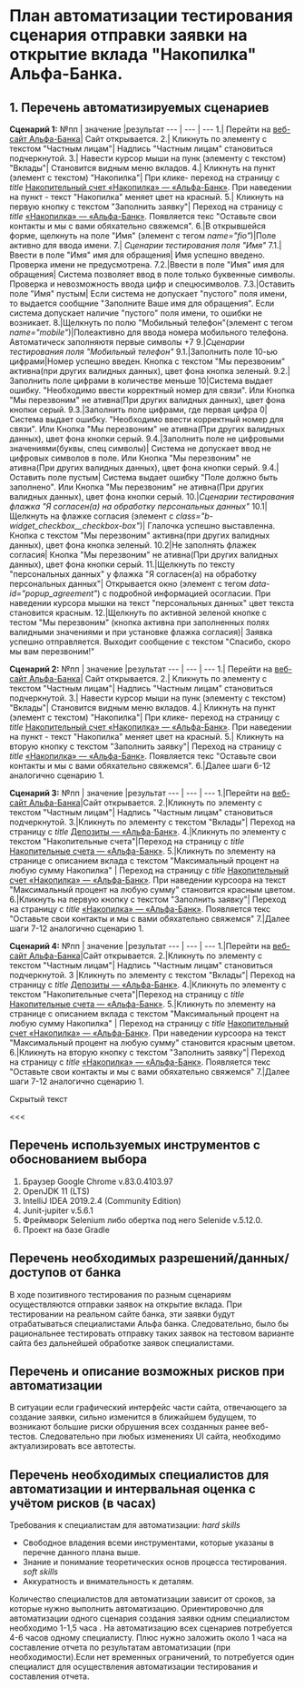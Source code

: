 # План автоматизации тестирования сценария отправки заявки на открытие вклада "Накопилка" Альфа-Банка.


## 1. Перечень автоматизируемых сценариев

**Сценарий 1:**
№пп | значение  |результат
--- | --- | ---
1.| Перейти на [веб-сайт Альфа-Банка](https://alfabank.ru/)| Сайт открывается.
2.| Кликнуть по элементу с текстом "Частным лицам"| Надпись "Частным лицам" становиться подчеркнутой.
3.| Навести курсор мыши на пунк (элементу с текстом) "Вклады"| Становится видным меню вкладов.
4.| Кликнуть на пункт (элемент с текстом) "Накопилка"| При клике- переход на страницу с *title* [Накопительный счет «Накопилка» — «Альфа-Банк»](https://alfabank.ru/make-money/savings-account/nakopilka/). При наведении на пункт - текст "Накопилка" меняет цвет на красный. 
5.| Кликнуть на первую кнопку с текстом "Заполнить заявку"| Переход на страницу с *title* [«Накопилка» — «Альфа-Банк»](https://alfabank.ru/make-money/savings-account/nakopilka/anketa/). Появляется текс "Оставьте свои контакты и мы с вами обяхательно свяжемся".
6.|В открывшейся форме, щелкнуть на поле "Имя" (элемент с тегом *name="fio"*)|Поле активно для ввода имени.
7.| *Сценарии тестирования поля "Имя"*
7.1.|Ввести в поле "Имя" имя для обращения| Имя успешно введено. Проверка имени не предусмотрена.
7.2.|Ввести в поле "Имя" имя для обращения| Система позволяет ввод в поле только буквенные символы. Проверка и невозможность ввода цифр и спецюсимволов.
7.3.|Оставить поле "Имя" пустым| Если система не допускает "пустого" поля имени, то выдается сообщние "Заполните Ваше имя для обращения". Если система допускает наличие "пустого" поля имени, то ошибки не возникает.
8.|Щелкнуть по полю "Мобильный телефон"(элемент с тегом *name="mobile"*)|Полеактивно для ввода номера мобильного телефона. Автоматическ заполняютя первые символы +7 
9.|*Сценарии тестирования поля "Мобильный телефон"*
9.1.|Заполнить поле 10-ью цифрами|Номер успешно введен. Кнопка с текстом "Мы перезвоним" активна(при других валидных данных), цвет фона кнопка зеленый.
9.2.|Заполнить поле цифрами в количестве меньше 10|Система выдает ошибку. "Необходимо ввести корректный номер для связи". Или Кнопка "Мы перезвоним" не ативна(При других валидных данных), цвет фона кнопки серый.
9.3.|Заполнить поле цифрами, где первая цифра 0|Система выдает ошибку. "Необходимо ввести корректный номер для связи". Или Кнопка "Мы перезвоним" не ативна(При других валидных данных), цвет фона кнопки серый.
9.4.|Заполнить поле не цифровыми значениями(буквы, спец символы)| Система не допускает ввод не цифровых символов в поле. Или Кнопка "Мы перезвоним" не ативна(При других валидных данных), цвет фона кнопки серый.
9.4.|Оставить поле пустым| Система выдает ошибку "Поле должно быть заполнено". Или Кнопка "Мы перезвоним" не ативна(При других валидных данных), цвет фона кнопки серый.
10.|*Сценарии тестирования флажка "Я согласен(а) на обработку персональных данных"*
10.1|Щелкнуть на флажке согласия (элемент с *class="b-widget_checkbox__checkbox-box"*)| Глалочка успешно выставленна. Кнопка с текстом "Мы перезвоним" активна(при других валидных данных), цвет фона кнопка зеленый.
10.2|Не заполнять флажек согласия| Кнопка "Мы перезвоним" не ативна(При других валидных данных), цвет фона кнопки серый.
11.|Щелкнуть по тексту "персональных данных" у флажка "Я согласен(а) на обработку персональных данных"| Открывается окно (элемент с тегом *data-id="popup_agreement"*) с подробной информацией осогласии. При наведении курсора мышки на текст  "персональных данных" цвет текста становится красным.
12.|Щелкнуть по активной зеленой кнопке с тестом "Мы перезвоним" (кнопка активна при заполненных полях валидными значениями и при установке флажка согласия)| Заявка успешно отправляется. Выходит сообщение с текстом "Спасибо, скоро мы вам перезвоним!" 


**Сценарий 2:**
№пп | значение  |результат
--- | --- | ---
1.| Перейти на [веб-сайт Альфа-Банка](https://alfabank.ru/)| Сайт открывается.
2.| Кликнуть по элементу с текстом "Частным лицам"| Надпись "Частным лицам" становиться подчеркнутой.
3.| Навести курсор мыши на пунк (элементу с текстом) "Вклады"| Становится видным меню вкладов.
4.| Кликнуть на пункт (элемент с текстом) "Накопилка"| При клике- переход на страницу с *title* [Накопительный счет «Накопилка» — «Альфа-Банк»](https://alfabank.ru/make-money/savings-account/nakopilka/). При наведении на пункт - текст "Накопилка" меняет цвет на красный. 
5.| Кликнуть на вторую кнопку с текстом "Заполнить заявку"| Переход на страницу с *title* [«Накопилка» — «Альфа-Банк»](https://alfabank.ru/make-money/savings-account/nakopilka/anketa/). Появляется текс "Оставьте свои контакты и мы с вами обяхательно свяжемся".
6.|Далее шаги 6-12 аналогично сценарию 1.


**Сценарий 3:**
№пп | значение  |результат
--- | --- | ---
1.|Перейти на [веб-сайт Альфа-Банка](https://alfabank.ru/)|Сайт открывается.
2.|Кликнуть по элементу с текстом "Частным лицам"| Надпись "Частным лицам" становиться подчеркнутой.
3.|Кликнуть по элементу с текстом "Вклады"| Переход на страницу с *title* [Депозиты — «Альфа-Банк»](https://alfabank.ru/make-money/deposits/).
4.|Кликнуть по элементу с текстом "Накопительные счета"|Переход на страницу с *title* [Накопительные счета — «Альфа-Банк»](https://alfabank.ru/make-money/savings-account/).
5.|Кликнуть по элементу на странице с описанием вклада с текстом "Максимальный процент на любую сумму Накопилка" | Переход на страницу с *title* [Накопительный счет «Накопилка» — «Альфа-Банк»](https://alfabank.ru/make-money/savings-account/nakopilka/?submitted=true&limit_rub=10000000&currency=rub&period=0). При наведении курсоора на текст "Максимальный процент на любую сумму" становится красным цветом.
6.|Кликнуть на первую кнопку с текстом "Заполнить заявку"| Переход на страницу с *title* [«Накопилка» — «Альфа-Банк»](https://alfabank.ru/make-money/savings-account/nakopilka/anketa/). Появляется текс "Оставьте свои контакты и мы с вами обяхательно свяжемся"
7.|Далее шаги 7-12 аналогично сценарию 1.


**Сценарий 4:**
№пп | значение  |результат
--- | --- | ---
1.|Перейти на [веб-сайт Альфа-Банка](https://alfabank.ru/)|Сайт открывается.
2.|Кликнуть по элементу с текстом "Частным лицам"| Надпись "Частным лицам" становиться подчеркнутой.
3 |Кликнуть по элементу с текстом "Вклады"| Переход на страницу с *title* [Депозиты — «Альфа-Банк»](https://alfabank.ru/make-money/deposits/).
4.|Кликнуть по элементу с текстом "Накопительные счета"|Переход на страницу с *title* [Накопительные счета — «Альфа-Банк»](https://alfabank.ru/make-money/savings-account/).
5.|Кликнуть по элементу на странице с описанием вклада с текстом "Максимальный процент на любую сумму Накопилка" | Переход на страницу с *title* [Накопительный счет «Накопилка» — «Альфа-Банк»](https://alfabank.ru/make-money/savings-account/nakopilka/?submitted=true&limit_rub=10000000&currency=rub&period=0). При наведении курсоора на текст "Максимальный процент на любую сумму" становится красным цветом.
6.|Кликнуть на вторую кнопку с текстом "Заполнить заявку"| Переход на страницу с *title* [«Накопилка» — «Альфа-Банк»](https://alfabank.ru/make-money/savings-account/nakopilka/anketa/). Появляется текс "Оставьте свои контакты и мы с вами обяхательно свяжемся"
7.|Далее шаги 7-12 аналогично сценарию 1.

>>>

Скрытый текст

<<<

## Перечень используемых инструментов с обоснованием выбора
1. Браузер Google Chrome v.83.0.4103.97
2. OpenJDK 11 (LTS)
3. IntelliJ IDEA 2019.2.4 (Community Edition)
4. Junit-jupiter v.5.6.1 
5. Фреймворк Selenium либо обертка под него Selenide v.5.12.0.
6. Проект на базе Gradle

## Перечень необходимых разрешений/данных/доступов от банка 
В ходе позитивного тестирования по разным сценариям осуществляются отправки заявок на открытие вклада. При тестировании на реальном сайте банка, эти заявки будут отрабатываться специалистами Альфа банка. Следовательно, было бы рациональнее тестировать отправку таких заявок на тестовом варианте сайта без дальнейшей обработке заявок специалистами. 

## Перечень и описание возможных рисков при автоматизации
В ситуации если графический интерфейс части сайта, отвечающего за создание заявки, сильно изменится в ближайшем будущем, то возникают большие риски обрушения всех созданных ранее веб-тестов. Следовательно при любых изменениях UI сайта, необходимо актуализировать все автотесты.

## Перечень необходимых специалистов для автоматизации и интервальная оценка с учётом рисков (в часах)
Требования к специалистам для автоматизации:
*hard skills*
* Свободное владения всеми инструментами, которые указаны в перечне данного плана выше.
* Знание и понимание теоретических основ процесса тестирования.
*soft skills*
* Аккуратность и внимательность к деталям.

Количество специалистов для автоматизации зависит от сроков, за которые нужно выполнить автоматизацию. Ориентировочно для автоматизации одного сценария создания заявки одним специалистом необходимо 1-1,5 часа . На автоматизацию всех сценариев потребуется 4-6 часов одному специалисту. Плюс нужно заложить около 1 часа на составление отчета по результатам автоматизации (при необходимости).Если нет временных ограничений, то потребуется один специалист для осуществления автоматизации тестирования и составления отчета. 




